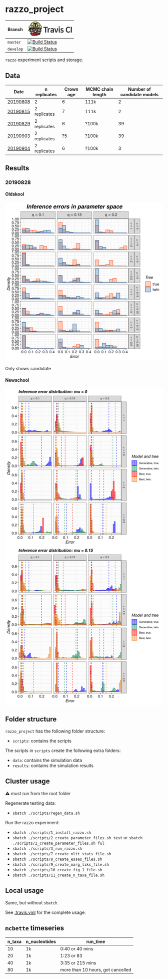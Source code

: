 # razzo_project

Branch|[![Travis CI logo](pics/TravisCI.png)](https://travis-ci.org)
---|---
`master`|[![Build Status](https://travis-ci.org/richelbilderbeek/razzo_project.svg?branch=master)](https://travis-ci.org/richelbilderbeek/razzo_project)
`develop`|[![Build Status](https://travis-ci.org/richelbilderbeek/razzo_project.svg?branch=develop)](https://travis-ci.org/richelbilderbeek/razzo_project)

`razzo` experiment scripts and storage.

## Data

Date                                                             |n replicates|Crown age|MCMC chain length|Number of candidate models
-----------------------------------------------------------------|------------|---------|-----------------|--------------------------
[20190808](http://richelbilderbeek.nl/razzo_project_20190808.zip)|2           |6        |111k             |2
[20190815](http://richelbilderbeek.nl/razzo_project_20190815.zip)|2 replicates|7        |111k             |2
[20190829](http://richelbilderbeek.nl/razzo_project_20190829.zip)|2 replicates|6        |?100k            |39
[20190903](http://richelbilderbeek.nl/razzo_project_20190903.zip)|2 replicates|?5       |?100k            |39
[20190904](http://richelbilderbeek.nl/razzo_project_20190904.zip)|2 replicates|6        |?100k            |3

## Results

### 20190828

#### Oldskool

![](pics/20190829_figure_1_oldskool.png)

Only shows candidate

#### Newschool

![](pics/20190829_figure_1a.png)
![](pics/20190829_figure_1b.png)

## Folder structure

`razzo_project` has the following folder structure:

 * `scripts`: contains the scripts

The scripts in `scripts` create the following extra folders:

 * `data`: contains the simulation data
 * `results`: contains the simulation results

## Cluster usage

:warning: must run from the root folder

Regenerate testing data:

 * `sbatch ./scripts/regen_data.sh`

Run the razzo experiment:

 * `sbatch ./scripts/1_install_razzo.sh`
 * `sbatch ./scripts/2_create_parameter_files.sh test` or `sbatch ./scripts/2_create_parameter_files.sh ful`
 * `sbatch ./scripts/3_run_razzo.sh`
 * `sbatch ./scripts/7_create_nltt_stats_file.sh`
 * `sbatch ./scripts/8_create_esses_files.sh`
 * `sbatch ./scripts/9_create_marg_liks_file.sh`
 * `sbatch ./scripts/10_create_fig_1_file.sh`
 * `sbatch ./scripts/11_create_n_taxa_file.sh`

## Local usage

Same, but without `sbatch`.

See [.travis.yml](.travis.yml) for the complete usage.

## `mcbette` timeseries

n_taxa|n_nucleotides|run_time
---|---|---
10|1k|0:40 or 40 mins
20|1k|1:23 or 83
40|1k|3:35 or 215 mins
80|1k|more than 10 hours, got cancelled
